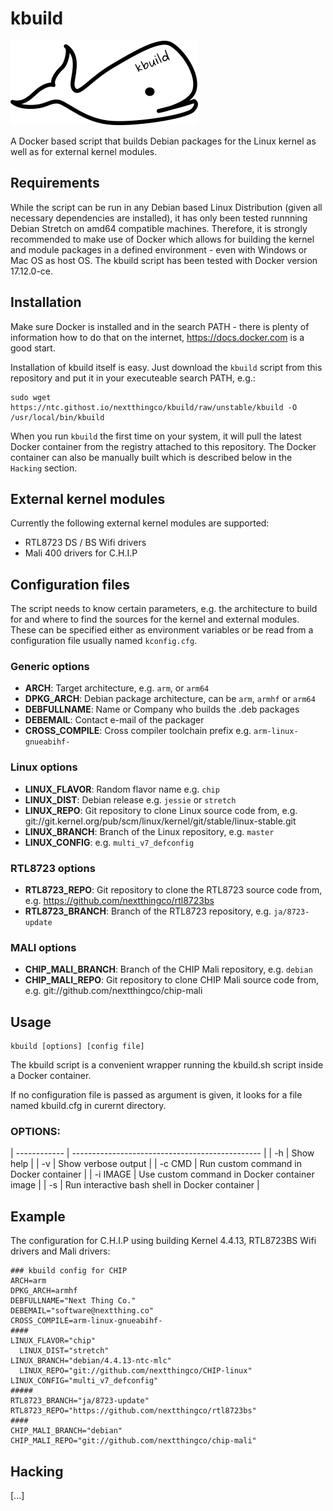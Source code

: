 # kbuild

![kbuild logo](logo.png)

A Docker based script that builds Debian packages for the Linux kernel as well
as for external kernel modules.


## Requirements

While the script can be run in any Debian based Linux Distribution (given all
necessary dependencies are installed), it has only been tested runnning Debian
Stretch on amd64 compatible machines.
Therefore, it is strongly recommended to make use of Docker which allows for
building the kernel and module packages in a defined environment - even with
Windows or Mac OS as host OS.
The kbuild script has been tested with Docker version 17.12.0-ce.


## Installation

Make sure Docker is installed and in the search PATH - there is plenty of
information how to do that on the internet, https://docs.docker.com is a good
start.

Installation of kbuild itself is easy. Just download the `kbuild` script
from this repository and put it in your executeable search PATH, e.g.:
```
sudo wget https://ntc.githost.io/nextthingco/kbuild/raw/unstable/kbuild -O /usr/local/bin/kbuild
```

When you run `kbuild` the first time on your system, it will pull the latest
Docker container from the registry attached to this repository.
The Docker container can also be manually built which is described below in
the `Hacking` section.


## External kernel modules

Currently the following external kernel modules are supported:
 - RTL8723 DS / BS Wifi drivers
 - Mali 400 drivers for C.H.I.P


## Configuration files

The script needs to know certain parameters, e.g. the architecture to build
for and where to find the sources for the kernel and external modules.
These can be specified either as environment variables or be read from a
configuration file usually named `kconfig.cfg`.

### Generic options

 - **ARCH**: Target architecture, e.g. `arm`, or `arm64`
 - **DPKG_ARCH**: Debian package architecture, can be `arm`, `armhf` or `arm64`
 - **DEBFULLNAME**: Name or Company who builds the .deb packages
 - **DEBEMAIL**: Contact e-mail of the packager
 - **CROSS_COMPILE**: Cross compiler toolchain prefix e.g. `arm-linux-gnueabihf-`

### Linux options
 - **LINUX_FLAVOR**: Random flavor name e.g. `chip`
 - **LINUX_DIST**: Debian release e.g. `jessie` or `stretch`
 - **LINUX_REPO**: Git repository to clone Linux source code from, e.g. git://git.kernel.org/pub/scm/linux/kernel/git/stable/linux-stable.git
 - **LINUX_BRANCH**: Branch of the Linux repository, e.g. `master`
 - **LINUX_CONFIG**: e.g. `multi_v7_defconfig`

### RTL8723 options
 - **RTL8723_REPO**: Git repository to clone the RTL8723 source code from, e.g. https://github.com/nextthingco/rtl8723bs
 - **RTL8723_BRANCH**: Branch of the RTL8723 repository, e.g. `ja/8723-update`

### MALI options
 - **CHIP_MALI_BRANCH**: Branch of the CHIP Mali repository, e.g. `debian`
 - **CHIP_MALI_REPO**: Git repository to clone CHIP Mali source code from, e.g. git://github.com/nextthingco/chip-mali


## Usage

```
kbuild [options] [config file]
```
The kbuild script is a convenient wrapper running the kbuild.sh script
inside a Docker container.

If no configuration file is passed as argument is given, it looks for a
file named kbuild.cfg in curernt directory.

### OPTIONS:
| ------------ | ----------------------------------------------- |
| -h           | Show help                                       |
| -v           | Show verbose output                             |
| -c CMD       | Run custom command in Docker container          |
| -i IMAGE     | Use custom command in Docker container image    |
| -s           | Run interactive bash shell in Docker container  |


## Example

The configuration for C.H.I.P using building Kernel 4.4.13, RTL8723BS Wifi drivers and Mali drivers:
```
### kbuild config for CHIP
ARCH=arm
DPKG_ARCH=armhf
DEBFULLNAME="Next Thing Co."
DEBEMAIL="software@nextthing.co"
CROSS_COMPILE=arm-linux-gnueabihf-
####
LINUX_FLAVOR="chip"
  LINUX_DIST="stretch"
LINUX_BRANCH="debian/4.4.13-ntc-mlc"
  LINUX_REPO="git://github.com/nextthingco/CHIP-linux"
LINUX_CONFIG="multi_v7_defconfig"
#####
RTL8723_BRANCH="ja/8723-update"
RTL8723_REPO="https://github.com/nextthingco/rtl8723bs"
#### 
CHIP_MALI_BRANCH="debian"
CHIP_MALI_REPO="git://github.com/nextthingco/chip-mali"
```

## Hacking 

[...]
